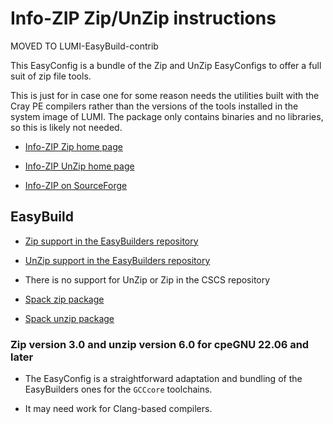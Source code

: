 # Info-ZIP Zip/UnZip instructions

MOVED TO LUMI-EasyBuild-contrib

This EasyConfig is a bundle of the Zip and UnZip EasyConfigs to offer a full
suit of zip file tools.

This is just for in case one for some reason needs the utilities built with
the Cray PE compilers rather than the versions of the tools installed in the
system image of LUMI. The package only contains binaries and no libraries,
so this is likely not needed.

  * [Info-ZIP Zip home page](http://www.info-zip.org/Zip.html)
  
  * [Info-ZIP UnZip home page](http://www.info-zip.org/UnZip.html)
  
  * [Info-ZIP on SourceForge](https://sourceforge.net/projects/infozip/files/)
  

## EasyBuild

  * [Zip support in the EasyBuilders repository](https://github.com/easybuilders/easybuild-easyconfigs/tree/develop/easybuild/easyconfigs/z/Zip)
  
  * [UnZip support in the EasyBuilders repository](https://github.com/easybuilders/easybuild-easyconfigs/tree/develop/easybuild/easyconfigs/u/UnZip)
  
  * There is no support for UnZip or Zip in the CSCS repository

  * [Spack zip package](https://github.com/spack/spack/blob/develop/var/spack/repos/builtin/packages/zip/package.py)
 
  * [Spack unzip package](https://github.com/spack/spack/blob/develop/var/spack/repos/builtin/packages/unzip/package.py)
 

### Zip version 3.0 and unzip version 6.0 for cpeGNU 22.06 and later

  * The EasyConfig is a straightforward adaptation and bundling of the EasyBuilders ones for the
    `GCCcore` toolchains.
    
  * It may need work for Clang-based compilers.
